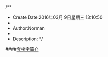 /**
* Create Date:2016年03月 9日星期三 13:10:50
* 
* Author:Norman
* 
* Description: 
*/

####[套接字简介](./Unix_Socket.md)
